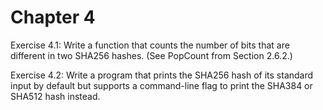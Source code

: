 # Chapter 4
Exercise 4.1: Write a function that counts the number of bits that are different in two SHA256
hashes. (See PopCount from Section 2.6.2.)


Exercise 4.2: Write a program that prints the SHA256 hash of its standard input by default but
supports a command-line flag to print the SHA384 or SHA512 hash instead.